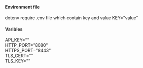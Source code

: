 #### Environment file
dotenv require .env file which contain key and value KEY="value"
#### Varibles
API_KEY=""</br>
HTTP_PORT="8080"</br>
HTTPS_PORT="8443"</br>
TLS_CERT=""</br>
TLS_KEY=""</br>
